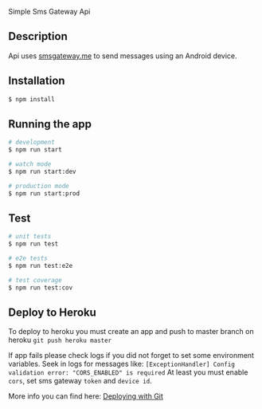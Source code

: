 Simple Sms Gateway Api

## Description

Api uses [smsgateway.me](http://smsgateway.me/) to send messages using an Android device.

## Installation

```bash
$ npm install
```

## Running the app

```bash
# development
$ npm run start

# watch mode
$ npm run start:dev

# production mode
$ npm run start:prod
```

## Test

```bash
# unit tests
$ npm run test

# e2e tests
$ npm run test:e2e

# test coverage
$ npm run test:cov
```

## Deploy to Heroku

To deploy to heroku you must create an app and push to master branch on heroku
`git push heroku master`

If app fails please check logs if you did not forget to set some environment variables. Seek in logs for messages like: `[ExceptionHandler] Config validation error: "CORS_ENABLED" is required`
At least you must enable `cors`, set sms gateway `token` and `device id`.

More info you can find here: [Deploying with Git](https://devcenter.heroku.com/articles/git)
